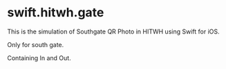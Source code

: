 # swift.hitwh.gate

This is the simulation of Southgate QR Photo in HITWH using Swift for iOS.

Only for south gate.

Containing In and Out.
